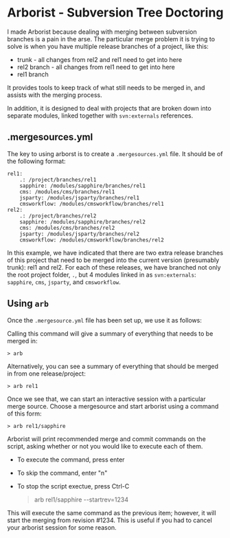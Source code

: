 Arborist - Subversion Tree Doctoring
====================================

I made Arborist because dealing with merging between subversion branches is a pain in the arse.  The
particular merge problem it is trying to solve is when you have multiple release branches of a
project, like this:

 * trunk - all changes from rel2 and rel1 need to get into here
 * rel2 branch - all changes from rel1 need to get into here
 * rel1 branch

It provides tools to keep track of what still needs to be merged in, and assists with the merging
process.

In addition, it is designed to deal with projects that are broken down into separate modules, linked
together with `svn:externals` references.

.mergesources.yml
-----------------

The key to using arborst is to create a `.mergesources.yml` file.  It should be of the following
format:

	rel1:
		.: /project/branches/rel1
		sapphire: /modules/sapphire/branches/rel1
		cms: /modules/cms/branches/rel1
		jsparty: /modules/jsparty/branches/rel1
		cmsworkflow: /modules/cmsworkflow/branches/rel1
	rel2:
		.: /project/branches/rel2
		sapphire: /modules/sapphire/branches/rel2
		cms: /modules/cms/branches/rel2
		jsparty: /modules/jsparty/branches/rel2
		cmsworkflow: /modules/cmsworkflow/branches/rel2

In this example, we have indicated that there are two extra release branches of this project that
need to be merged into the current version (presumably trunk): rel1 and rel2.  For each of these
releases, we have branched not only the root project folder, `.`, but 4 modules linked in as
`svn:externals`: `sapphire`, `cms`, `jsparty`, and `cmsworkflow`.

Using `arb`
-----------

Once the `.mergesource.yml` file has been set up, we use it as follows:

Calling this command will give a summary of everything that needs to be merged in:

	> arb


Alternatively, you can see a summary of everything that should be merged in from one
release/project:

	> arb rel1
	
Once we see that, we can start an interactive session with a particular merge source.  Choose a
mergesource and start arborist using a command of this form:

	> arb rel1/sapphire

Arborist will print recommended merge and commit commands on the script, asking whether or not you
would like to execute each of them.

 * To execute the command, press enter
 * To skip the command, enter "n"
 * To stop the script exectue, press Ctrl-C

	> arb rel1/sapphire --startrev=1234

This will execute the same command as the previous item; however, it will start the merging from
revision #1234.  This is useful if you had to cancel your arborist session for some reason.